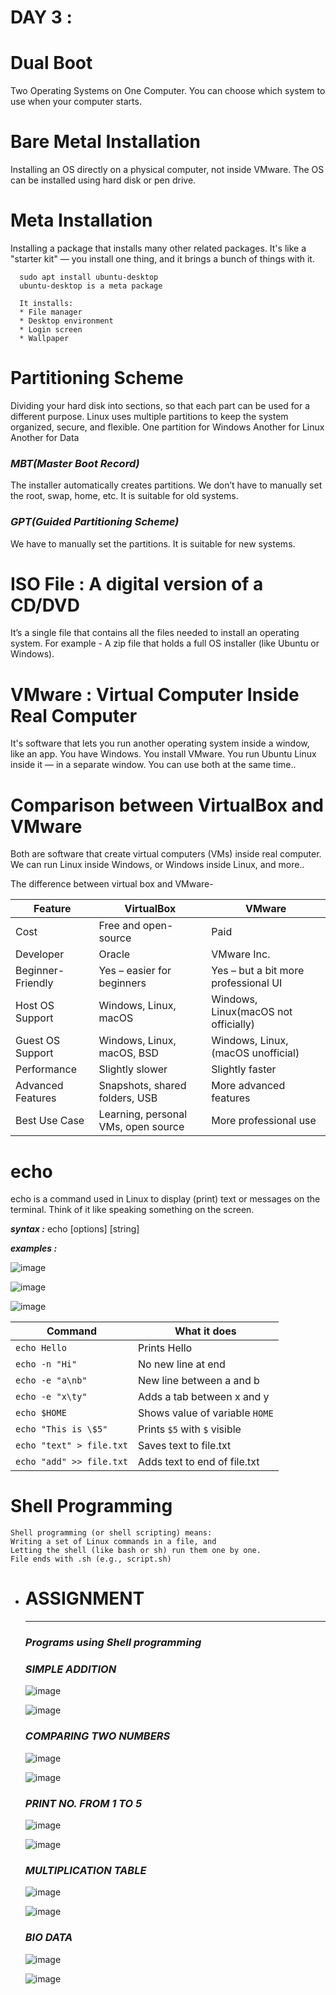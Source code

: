 # DAY 3 :
  # Dual Boot
  Two Operating Systems on One Computer. You can choose which system to use when your computer starts.
  
  # Bare Metal Installation
  Installing an OS directly on a physical computer, not inside VMware. The OS can be installed using hard disk or pen drive.
  
  # Meta Installation
  Installing a package that installs many other related packages. It's like a "starter kit" — you install one thing, and it brings a bunch of things with it.

      sudo apt install ubuntu-desktop
      ubuntu-desktop is a meta package

      It installs:
      * File manager
      * Desktop environment
      * Login screen
      * Wallpaper
  
  # Partitioning Scheme
  Dividing your hard disk into sections, so that each part can be used for a different purpose. Linux uses multiple partitions to keep the system organized, secure, and flexible.
      One partition for Windows
      Another for Linux
      Another for Data

  ### **_MBT(Master Boot Record)_**
  The installer automatically creates partitions. We don’t have to manually set the root, swap, home, etc. It is suitable for old systems.
  
  ### **_GPT(Guided Partitioning Scheme)_**
  We have to manually set the partitions. It is suitable for new systems.

  # ISO File : A digital version of a CD/DVD
  It’s a single file that contains all the files needed to install an operating system. For example - A zip file that holds a full OS installer (like Ubuntu or Windows).
  
  # VMware :  Virtual Computer Inside Real Computer
  It's software that lets you run another operating system inside a window, like an app.
      You have Windows.
      You install VMware.
      You run Ubuntu Linux inside it — in a separate window.
      You can use both at the same time..
      
  # Comparison between VirtualBox and VMware
  Both are software that create virtual computers (VMs) inside real computer. We can run Linux inside Windows, or Windows inside Linux, and more..

  The difference between virtual box and VMware-
  
  | Feature | VirtualBox | VMware |                              
  | ------------------| ------------------ | ----------- |    
  | Cost              | Free and open-source | Paid |                                
  | Developer         | Oracle | VMware Inc. |                        
  | Beginner-Friendly | Yes – easier for beginners | Yes – but a bit more professional UI |
  | Host OS Support   | Windows, Linux, macOS | Windows, Linux(macOS not officially) |
  | Guest OS Support  | Windows, Linux, macOS, BSD | Windows, Linux, (macOS unofficial) |  
  | Performance       | Slightly slower | Slightly faster |                     
  | Advanced Features | Snapshots, shared folders, USB | More advanced features |              
  | Best Use Case     | Learning, personal VMs, open source | More professional use |

  # echo
  echo is a command used in Linux to display (print) text or messages on the terminal. Think of it like speaking something on the screen.

  **_syntax :_** echo [options] [string]
  
  **_examples :_** 

  ![image](https://github.com/user-attachments/assets/b4a22efb-6a4d-4554-9751-3f0ce0987abc)

  ![image](https://github.com/user-attachments/assets/f0ed4a51-df6d-4dcf-b920-5154f6254b3e)
  
  ![image](https://github.com/user-attachments/assets/72898c0e-3e10-4aa5-850b-e07fbb2d6cb0)


| Command                  | What it does                   |
| ------------------------ | ------------------------------ |
| `echo Hello`             | Prints Hello                   |
| `echo -n "Hi"`           | No new line at end             |
| `echo -e "a\nb"`         | New line between a and b       |
| `echo -e "x\ty"`         | Adds a tab between x and y     |
| `echo $HOME`             | Shows value of variable `HOME` |
| `echo "This is \$5"`     | Prints `$5` with `$` visible   |
| `echo "text" > file.txt` | Saves text to file.txt         |
| `echo "add" >> file.txt` | Adds text to end of file.txt   |

# Shell Programming
    Shell programming (or shell scripting) means:
    Writing a set of Linux commands in a file, and
    Letting the shell (like bash or sh) run them one by one.
    File ends with .sh (e.g., script.sh)

* # ASSIGNMENT
  ---

  ### **_Programs using Shell programming_**

  ### **_SIMPLE ADDITION_**
  
  ![image](https://github.com/user-attachments/assets/9e37ddee-202e-4f73-aa5a-28d8042cf6eb)

  ![image](https://github.com/user-attachments/assets/eed7090f-17f6-4e8a-812a-dd8b1aefe07c)

  ### **_COMPARING TWO NUMBERS_**

  ![image](https://github.com/user-attachments/assets/9665dbe9-d2dd-4c9b-acf2-8968b46f196b)

  ![image](https://github.com/user-attachments/assets/87c93ed5-7a6a-4d84-9d54-15139a4a2f3d)

  ### **_PRINT NO. FROM 1 TO 5_**

  ![image](https://github.com/user-attachments/assets/02555458-09b8-428b-b58f-f2d2070ff3ad)

  ![image](https://github.com/user-attachments/assets/1255dfcb-3126-404c-8f80-4730b5ea4e98)
  
  ### **_MULTIPLICATION TABLE_**

  ![image](https://github.com/user-attachments/assets/815e5721-cb05-4a76-a8ed-369441cb13a0)

  ![image](https://github.com/user-attachments/assets/8ba18cb5-c762-4b39-b569-efef3b8cb7b7)
  
  ### **_BIO DATA_**

  ![image](https://github.com/user-attachments/assets/9ac40c52-f3d5-4b93-9c17-279fc08a5052)

  ![image](https://github.com/user-attachments/assets/da1de9b0-47ee-49fe-adbb-8984aaa81a83)



  
      

  

    

  

 
    
     


